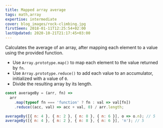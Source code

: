 ```yaml
---
title: Mapped array average
tags: math,array
expertise: intermediate
cover: blog_images/rock-climbing.jpg
firstSeen: 2018-01-11T12:25:54+02:00
lastUpdated: 2020-10-21T21:17:45+03:00
---
```


Calculates the average of an array, after mapping each element to a value using the provided function.

- Use `Array.prototype.map()` to map each element to the value returned by `fn`.
- Use `Array.prototype.reduce()` to add each value to an accumulator, initialized with a value of `0`.
- Divide the resulting array by its length.

```js
const averageBy = (arr, fn) =>
  arr
    .map(typeof fn === 'function' ? fn : val => val[fn])
    .reduce((acc, val) => acc + val, 0) / arr.length;
```

```js
averageBy([{ n: 4 }, { n: 2 }, { n: 8 }, { n: 6 }], o => o.n); // 5
averageBy([{ n: 4 }, { n: 2 }, { n: 8 }, { n: 6 }], 'n'); // 5
```
